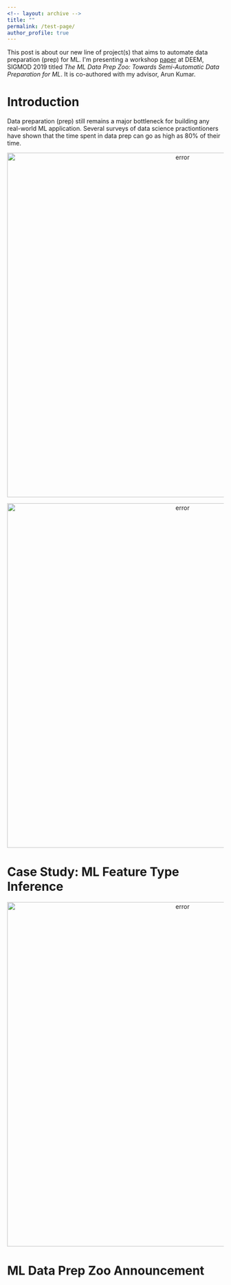 ```yaml
---
<!-- layout: archive -->
title: ""
permalink: /test-page/
author_profile: true
---
```


This post is about our new line of project(s) that aims to automate data preparation (prep) for ML. I'm presenting a workshop [paper](https://adalabucsd.github.io/papers/2019_DataPrepZoo_DEEM.pdf) at DEEM, SIGMOD 2019 titled *The ML Data Prep Zoo: Towards Semi-Automatic Data Preparation for ML*. It is co-authored with my advisor, Arun Kumar.


Introduction
============================

Data preparation (prep) still remains a major bottleneck for building any real-world ML application. Several surveys of data science practiontioners have shown that the time spent in data prep can go as high as 80% of their time.


<p style="text-align:center;">
<img src="{{imgs/automl.png" width="800" alt="error">
</p>


<p style="text-align:center;">
<img src="{{assets/2019-06-10-speakql/task-steps.png" width="800" alt="error">
</p>


Case Study: ML Feature Type Inference
============================

<p style="text-align:center;">
<img src="{{assets/2019-06-10-speakql/semantic-gap.png" width="800" alt="error">
</p>



ML Data Prep Zoo Announcement
============================
